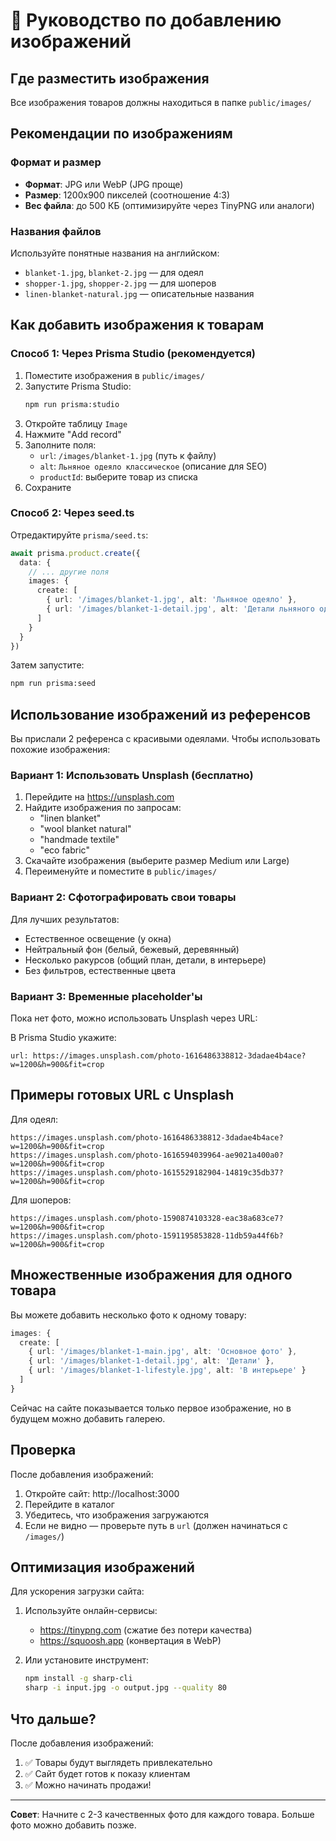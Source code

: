 # 📸 Руководство по добавлению изображений

## Где разместить изображения

Все изображения товаров должны находиться в папке `public/images/`

## Рекомендации по изображениям

### Формат и размер
- **Формат**: JPG или WebP (JPG проще)
- **Размер**: 1200x900 пикселей (соотношение 4:3)
- **Вес файла**: до 500 КБ (оптимизируйте через TinyPNG или аналоги)

### Названия файлов
Используйте понятные названия на английском:
- `blanket-1.jpg`, `blanket-2.jpg` — для одеял
- `shopper-1.jpg`, `shopper-2.jpg` — для шоперов
- `linen-blanket-natural.jpg` — описательные названия

## Как добавить изображения к товарам

### Способ 1: Через Prisma Studio (рекомендуется)

1. Поместите изображения в `public/images/`
2. Запустите Prisma Studio:
   ```bash
   npm run prisma:studio
   ```
3. Откройте таблицу `Image`
4. Нажмите "Add record"
5. Заполните поля:
   - `url`: `/images/blanket-1.jpg` (путь к файлу)
   - `alt`: `Льняное одеяло классическое` (описание для SEO)
   - `productId`: выберите товар из списка
6. Сохраните

### Способ 2: Через seed.ts

Отредактируйте `prisma/seed.ts`:

```typescript
await prisma.product.create({
  data: {
    // ... другие поля
    images: {
      create: [
        { url: '/images/blanket-1.jpg', alt: 'Льняное одеяло' },
        { url: '/images/blanket-1-detail.jpg', alt: 'Детали льняного одеяла' }
      ]
    }
  }
})
```

Затем запустите:
```bash
npm run prisma:seed
```

## Использование изображений из референсов

Вы прислали 2 референса с красивыми одеялами. Чтобы использовать похожие изображения:

### Вариант 1: Использовать Unsplash (бесплатно)

1. Перейдите на https://unsplash.com
2. Найдите изображения по запросам:
   - "linen blanket"
   - "wool blanket natural"
   - "handmade textile"
   - "eco fabric"
3. Скачайте изображения (выберите размер Medium или Large)
4. Переименуйте и поместите в `public/images/`

### Вариант 2: Сфотографировать свои товары

Для лучших результатов:
- Естественное освещение (у окна)
- Нейтральный фон (белый, бежевый, деревянный)
- Несколько ракурсов (общий план, детали, в интерьере)
- Без фильтров, естественные цвета

### Вариант 3: Временные placeholder'ы

Пока нет фото, можно использовать Unsplash через URL:

В Prisma Studio укажите:
```
url: https://images.unsplash.com/photo-1616486338812-3dadae4b4ace?w=1200&h=900&fit=crop
```

## Примеры готовых URL с Unsplash

Для одеял:
```
https://images.unsplash.com/photo-1616486338812-3dadae4b4ace?w=1200&h=900&fit=crop
https://images.unsplash.com/photo-1616594039964-ae9021a400a0?w=1200&h=900&fit=crop
https://images.unsplash.com/photo-1615529182904-14819c35db37?w=1200&h=900&fit=crop
```

Для шоперов:
```
https://images.unsplash.com/photo-1590874103328-eac38a683ce7?w=1200&h=900&fit=crop
https://images.unsplash.com/photo-1591195853828-11db59a44f6b?w=1200&h=900&fit=crop
```

## Множественные изображения для одного товара

Вы можете добавить несколько фото к одному товару:

```typescript
images: {
  create: [
    { url: '/images/blanket-1-main.jpg', alt: 'Основное фото' },
    { url: '/images/blanket-1-detail.jpg', alt: 'Детали' },
    { url: '/images/blanket-1-lifestyle.jpg', alt: 'В интерьере' }
  ]
}
```

Сейчас на сайте показывается только первое изображение, но в будущем можно добавить галерею.

## Проверка

После добавления изображений:
1. Откройте сайт: http://localhost:3000
2. Перейдите в каталог
3. Убедитесь, что изображения загружаются
4. Если не видно — проверьте путь в `url` (должен начинаться с `/images/`)

## Оптимизация изображений

Для ускорения загрузки сайта:

1. Используйте онлайн-сервисы:
   - https://tinypng.com (сжатие без потери качества)
   - https://squoosh.app (конвертация в WebP)

2. Или установите инструмент:
   ```bash
   npm install -g sharp-cli
   sharp -i input.jpg -o output.jpg --quality 80
   ```

## Что дальше?

После добавления изображений:
1. ✅ Товары будут выглядеть привлекательно
2. ✅ Сайт будет готов к показу клиентам
3. ✅ Можно начинать продажи!

---

**Совет**: Начните с 2-3 качественных фото для каждого товара. Больше фото можно добавить позже.

